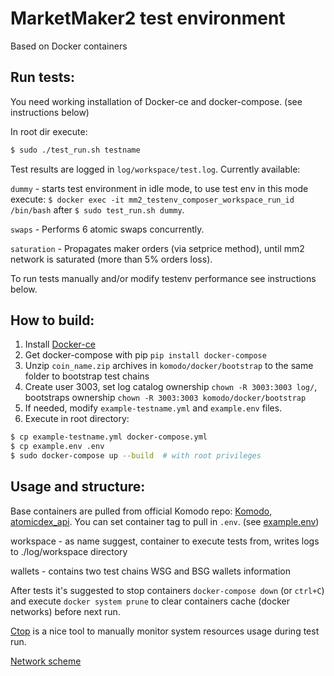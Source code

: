 # MarketMaker2 test environment

Based on Docker containers

## Run tests:

You need working installation of Docker-ce and docker-compose. (see instructions below)

In root dir execute:
```bash
$ sudo ./test_run.sh testname
```
Test results are logged in `log/workspace/test.log`. Currently available:

```dummy``` - starts test environment in idle mode,
to use test env in this mode execute: `$ docker exec -it mm2_testenv_composer_workspace_run_id /bin/bash`
after `$ sudo test_run.sh dummy`.
 
```swaps``` - Performs 6 atomic swaps concurrently.

```saturation``` - Propagates maker orders (via setprice method),
 until mm2 network is saturated (more than 5% orders loss).
 
 To run tests manually and/or modify testenv performance see instructions below.

## How to build:

1. Install [Docker-ce](https://docs.docker.com/install/linux/docker-ce/ubuntu/#install-docker-engine---community-1)
2. Get docker-compose with pip
```pip install docker-compose```
3. Unzip `coin_name.zip` archives in `komodo/docker/bootstrap` to the same folder to bootstrap test chains
4. Create user 3003, set log catalog ownership
```chown -R 3003:3003 log/```, bootstraps ownership ```chown -R 3003:3003 komodo/docker/bootstrap```
5. If needed, modify `example-testname.yml` and `example.env` files.
6. Execute in root directory:
```bash
$ cp example-testname.yml docker-compose.yml
$ cp example.env .env
$ sudo docker-compose up --build  # with root privileges
```

## Usage and structure:

Base containers are pulled from official Komodo repo: [Komodo](https://hub.docker.com/r/komodoofficial/komodo),
 [atomicdex_api](https://hub.docker.com/r/komodoofficial/atomicdexapi/). You can set container tag to pull in `.env`.
 (see [example.env](https://github.com/SirSevenG/mm2_testenv_composer/blob/master/example.env))

workspace - as name suggest, container to execute tests from, writes logs to ./log/workspace directory

wallets - contains two test chains WSG and BSG wallets information

After tests it's suggested to stop containers ```docker-compose down``` (or ```ctrl+C```) and execute
 ```docker system prune``` to clear containers cache (docker networks) before next run.

[Ctop](https://github.com/bcicen/ctop) is a nice tool to manually monitor system resources usage during test run.

[Network scheme](https://docs.google.com/drawings/d/1BOugSFhBnTUBYBvzkUinmjayKPhAmXcxWEKpqZFHCHE/edit?usp=sharing)
